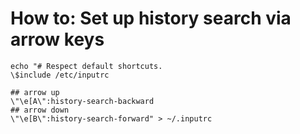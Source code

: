# How to: Set up history search via arrow keys
```
echo "# Respect default shortcuts.
\$include /etc/inputrc

## arrow up
\"\e[A\":history-search-backward
## arrow down
\"\e[B\":history-search-forward" > ~/.inputrc
```